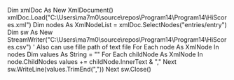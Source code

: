   Dim xmlDoc As New XmlDocument()
        xmlDoc.Load("C:\Users\ma7m0\source\repos\Program14\Program14\HiScores.xml")
        Dim nodes As XmlNodeList = xmlDoc.SelectNodes("entries/entry")
        Dim sw As New StreamWriter("C:\Users\ma7m0\source\repos\Program14\Program14\HiScores.csv")                    ' Also can use fille path of text file
        For Each node As XmlNode In nodes
            Dim values As String = ""
            For Each childNode As XmlNode In node.ChildNodes
                values += childNode.InnerText & ","
            Next
            sw.WriteLine(values.TrimEnd(","))
        Next
        sw.Close()
